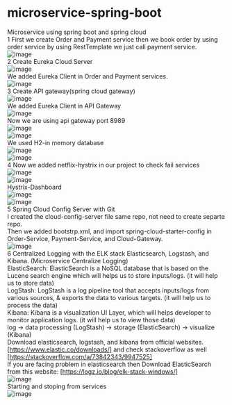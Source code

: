 # microservice-spring-boot
Microservice using spring boot and spring cloud
<br>
1 First we create Order and Payment service then we book order by using order service by using RestTemplate we just call payment service.
<br>
![image](https://user-images.githubusercontent.com/36573782/191600926-e03a31d4-1f16-4fd3-8f99-bba8b13ca6dc.png)
<br>
2 Create Eureka Cloud Server
<br>
![image](https://user-images.githubusercontent.com/36573782/191833684-a5bc7bc1-489c-42ed-a629-ed617e216ade.png)
<br>
We added Eureka Client in Order and Payment services.
<br>
![image](https://user-images.githubusercontent.com/36573782/191837058-98a23a35-5e99-4672-9229-f9fa8e111b3a.png)
<br>
3 Create API gateway(spring cloud gateway)
<br>
![image](https://user-images.githubusercontent.com/36573782/191844471-141577f5-c05f-47a8-8f86-ec9b0017d8b3.png)
<br>
We added Eureka Client in API Gateway
<br>
![image](https://user-images.githubusercontent.com/36573782/191845155-91ab260e-7085-41d3-8b8b-1281dbd11870.png)
<br>
Now we are using api gateway port 8989
<br>
![image](https://user-images.githubusercontent.com/36573782/191846277-bf7852fc-0fb3-4253-9abf-66a8fb51f782.png)
<br>
![image](https://user-images.githubusercontent.com/36573782/191846431-5132ab86-182e-463e-bbd3-5788e9380b9f.png)
<br>
We used H2-in memory database
<br>
![image](https://user-images.githubusercontent.com/36573782/191846967-94c2a65c-22f1-4534-9a6b-fd0da2527bc1.png)
<br>
![image](https://user-images.githubusercontent.com/36573782/191846991-0f97dd33-c882-42c2-8d34-a664df5807e8.png)
<br>
4 Now we added netflix-hystrix in our project to check fail services
<br>
![image](https://user-images.githubusercontent.com/36573782/192097012-dea528d0-d3de-40fa-8fac-5dd215b1d4ec.png)
<br>
![image](https://user-images.githubusercontent.com/36573782/192097036-61f75258-9821-4c1d-bf8e-69a61d82fae7.png)
<br>
Hystrix-Dashboard
<br>
![image](https://user-images.githubusercontent.com/36573782/192097626-b27c69cc-469a-4ef4-ad8b-8ba9867defac.png)
<br>
![image](https://user-images.githubusercontent.com/36573782/192099520-bc547348-1a3c-461b-812c-74703d6c6e3a.png)
<br>
5 Spring Cloud Config Server with Git
<br>
I created the cloud-config-server file same repo, not need to create separte repo.
<br>
Then we added bootstrp.xml, and import spring-cloud-starter-config in Order-Service, Payment-Service, and Cloud-Gateway.
<br>
![image](https://user-images.githubusercontent.com/36573782/192106662-eee3c075-359e-4420-a933-07975d9ebbe7.png)
<br>
6 Centralized Logging with the ELK stack Elasticsearch, Logstash, and Kibana. (Microservice Centralize Logging)
<br>
ElasticSearch: ElasticSearch is a NoSQL database that is based on the Lucene search engine which will helps us to store inputs/logs. (it will help us to store data)
<br>
LogStash: LogStash is a log pipeline tool that accepts inputs/logs from various sources, & exports the data to various targets. (it will help us to process the data)
<br>
Kibana: Kibana is a visualization UI Layer, which will helps developer to monitor application logs. (it will help us to view those data)
<br>
log -> data processing (LogStash) -> storage (ElasticSearch) -> visualize (Kibana)
<br>
Download elasticsearch, logstash, and kibana from official websites. [https://www.elastic.co/downloads/] and check stackoverflow as well [https://stackoverflow.com/a/73842343/9947525]
<br>
If you are facing problem in elasticsearch then Download ElasticSearch from this website: [https://logz.io/blog/elk-stack-windows/]
<br>
![image](https://user-images.githubusercontent.com/36573782/192130054-5d9aa642-a6c4-4184-bbab-dd68e70b57e3.png)
<br>
Starting and stoping from services
<br>
![image](https://user-images.githubusercontent.com/36573782/192130123-a23eabd4-9f4f-4464-a2b4-8b29d9103211.png)

